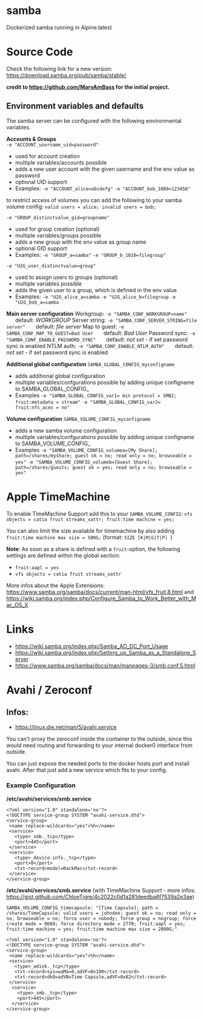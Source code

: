 
# samba
Dockerized samba running in Alpine:latest

# Source Code
Check the following link for a new version: https://download.samba.org/pub/samba/stable/

**credit to https://github.com/MarvAmBass for the initial project.**

## Environment variables and defaults

The samba server can be configured with the following environmental variables.


**Accounts & Groups**  
`-e "ACCOUNT_username_uid=password"`
 - used for account creation
 - multiple variables/accounts possible
 - adds a new user account with the given username and the env value as password
 - optional UID support
 - Examples:
`-e "ACCOUNT_alice=abcdefg"`
`-e "ACCOUNT_bob_1009=123456"`

to restrict access of volumes you can add the following to your samba volume config: `valid users = alice; invalid users = bob;`

`-e "GROUP_distinctvalue_gid=groupname"`
 - used for group creation (optional)
 - multiple variables/groups possible
 - adds a new group with the env value as group name
 - optional GID support
 - Examples:
`-e "GROUP_a=samba"` 
`-e "GROUP_b_1010=filegroup"`

`-e "U2G_user_distinctvalue=group"`
 - used to assign users to groups (optional)
 - multiple variables possible
 - adds the given user to a group, which is defined in the env value
 - Examples:
 `-e "U2G_alice_a=samba`
 `-e "U2G_alice_b=filegroup`
 `-e "U2G_bob_a=samba`

**Main server configuration**
Workgroup: `-e "SAMBA_CONF_WORKGROUP=name"`
&nbsp;&nbsp;&nbsp;&nbsp;&nbsp;&nbsp;default: *WORKGROUP*
Server string: `-e "SAMBA_CONF_SERVER_STRING=file server"`
&nbsp;&nbsp;&nbsp;&nbsp;&nbsp;&nbsp;default: *file server*
Map to guest: `-e SAMBA_CONF_MAP_TO_GUEST=Bad User`
&nbsp;&nbsp;&nbsp;&nbsp;&nbsp;&nbsp;default: *Bad User*
Password sync: `-e "SAMBA_CONF_ENABLE_PASSWORD_SYNC"`
&nbsp;&nbsp;&nbsp;&nbsp;&nbsp;&nbsp;default: *not set* - if set password sync is enabled
NTLM auth: `-e "SAMBA_CONF_ENABLE_NTLM_AUTH"`
&nbsp;&nbsp;&nbsp;&nbsp;&nbsp;&nbsp;default: *not set* - if set password sync is enabled

**Additional global configuration**
`SAMBA_GLOBAL_CONFIG_myconfigname`
* adds additional global configuration
* multiple variables/confgurations possible by adding unique configname to SAMBA_GLOBAL_CONFIG_
* Examples
`-e "SAMBA_GLOBAL_CONFIG_var1= min protocol = SMB2; fruit:metadata = stream"`
`-e "SAMBA_GLOBAL_CONFIG_var2= fruit:nfs_aces = no"`

**Volume configuration**
`SAMBA_VOLUME_CONFIG_myconfigname`
* adds a new samba volume configuration
* multiple variables/confgurations possible by adding unique configname to SAMBA_VOLUME_CONFIG_
 * Examples
`-e "SAMBA_VOLUME_CONFIG_volumea=[My Share]; path=/shares/myshare; guest ok = no; read only = no; browseable = yes"`
`-e "SAMBA_VOLUME_CONFIG_volumeb=[Guest Share]; path=/shares/guests; guest ok = yes; read only = no; browseable = yes"`

# Apple TimeMachine

To enable TimeMachine Support add this to your `SAMBA_VOLUME_CONFIG`: `vfs objects = catia fruit streams_xattr; fruit:time machine = yes;`

You can also limit the size available for timemachine by also adding `fruit:time machine max size = 500G;` (format: `SIZE [K|M|G|T|P]
`)

**Note**: As soon as a share is defined with a `fruit`-option, the following settings are defined within the global section:
* `fruit:aapl = yes`
* `vfs objects = catia fruit streams_xattr`

More infos about the Apple Extensions: https://www.samba.org/samba/docs/current/man-html/vfs_fruit.8.html and https://wiki.samba.org/index.php/Configure_Samba_to_Work_Better_with_Mac_OS_X

# Links
* https://wiki.samba.org/index.php/Samba_AD_DC_Port_Usage
* https://wiki.samba.org/index.php/Setting_up_Samba_as_a_Standalone_Server
* https://www.samba.org/samba/docs/man/manpages-3/smb.conf.5.html


# Avahi / Zeroconf

## Infos:

* https://linux.die.net/man/5/avahi.service

You can't proxy the zeroconf inside the container to the outside, since this would need routing and forwarding to your internal docker0 interface from outside.

You can just expose the needed ports to the docker hosts port and install avahi.
After that just add a new service which fits to your config.

### Example Configuration

__/etc/avahi/services/smb.service__

    <?xml version="1.0" standalone='no'?>
    <!DOCTYPE service-group SYSTEM "avahi-service.dtd">
    <service-group>
     <name replace-wildcards="yes">%h</name>
     <service>
       <type>_smb._tcp</type>
       <port>445</port>
     </service>
     <service>
       <type>_device-info._tcp</type>
       <port>0</port>
       <txt-record>model=RackMac</txt-record>
     </service>
    </service-group>

__/etc/avahi/services/smb.service__ (with TimeMachine Support - more infos: https://gist.github.com/ChloeTigre/4c2022c0d1a281deedba6f7539a2e3ae)

`SAMBA_VOLUME_CONFIG_timecapsule: "[Time Capsule]; path = /shares/TimeCapsule; valid users = johndoe; guest ok = no; read only = no; browseable = no; force user = nobody; force group = nogroup; force create mode = 0660; force directory mode = 2770; fruit:aapl = yes; fruit:time machine = yes; fruit:time machine max size = 2000G;"`

```
<?xml version="1.0" standalone='no'?>
<!DOCTYPE service-group SYSTEM "avahi-service.dtd">
<service-group>
 <name replace-wildcards="yes">%h</name>
 <service>
   <type>_adisk._tcp</type>
   <txt-record>sys=waMa=0,adVF=0x100</txt-record>
   <txt-record>dk0=adVN=Time Capsule,adVF=0x82</txt-record>
 </service>
  <service>
    <type>_smb._tcp</type>
    <port>445</port>
  </service>
</service-group>
```

